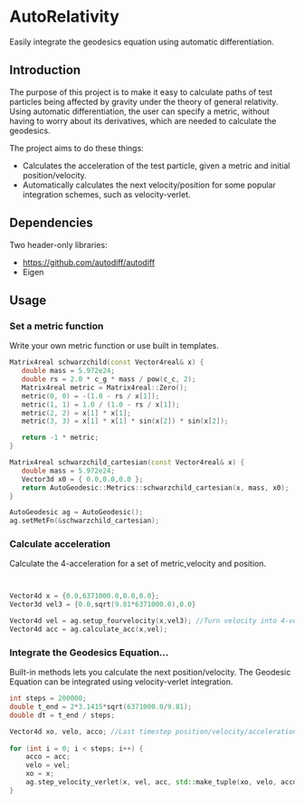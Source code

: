 # AutoRelativity
Easily integrate the geodesics equation using automatic differentiation.

## Introduction
The purpose of this project is to make it easy to calculate paths of test particles being affected by gravity under the theory of general relativity. Using automatic differentiation, the user can specify a metric, without having to worry about its derivatives, which are needed to calculate the geodesics.

The project aims to do these things:
- Calculates the acceleration of the test particle, given a metric and initial position/velocity.
- Automatically calculates the next velocity/position for some popular integration schemes, such as velocity-verlet.

## Dependencies
Two header-only libraries:
- https://github.com/autodiff/autodiff
- Eigen
## Usage

### Set a metric function
Write your own metric function or use built in templates. 
 ~~~c++
Matrix4real schwarzchild(const Vector4real& x) {
    double mass = 5.972e24;
    double rs = 2.0 * c_g * mass / pow(c_c, 2);
    Matrix4real metric = Matrix4real::Zero();
    metric(0, 0) = -(1.0 - rs / x[1]);
    metric(1, 1) = 1.0 / (1.0 - rs / x[1]);
    metric(2, 2) = x[1] * x[1];
    metric(3, 3) = x[1] * x[1] * sin(x[2]) * sin(x[2]);

    return -1 * metric;
}

Matrix4real schwarzchild_cartesian(const Vector4real& x) {
    double mass = 5.972e24;
    Vector3d x0 = { 0.0,0.0,0.0 };
    return AutoGeodesic::Metrics::schwarzchild_cartesian(x, mass, x0);
}

AutoGeodesic ag = AutoGeodesic();
ag.setMetFn(&schwarzchild_cartesian);
~~~

### Calculate acceleration
Calculate the 4-acceleration for a set of metric,velocity and position.
 ~~~c++


Vector4d x = {0.0,6371000.0,0.0,0.0};
Vector3d vel3 = {0.0,sqrt(9.81*6371000.0),0.0}

Vector4d vel = ag.setup_fourvelocity(x,vel3); //Turn velocity into 4-velocity.
Vector4d acc = ag.calculate_acc(x,vel);
~~~  
### Integrate the Geodesics Equation...
Built-in methods lets you calculate the next position/velocity. The Geodesic Equation can be integrated using velocity-verlet integration.

 ~~~c++
 int steps = 200000;
 double t_end = 2*3.1415*sqrt(6371000.0/9.81);
 double dt = t_end / steps;

Vector4d xo, velo, acco; //Last timestep position/velocity/acceleration.
    
 for (int i = 0; i < steps; i++) {
     acco = acc;
     velo = vel;
     xo = x;
     ag.step_velocity_verlet(x, vel, acc, std::make_tuple(xo, velo, acco), dt, 1e-6); //x,vel,acc is passed by reference and overwritten.
 }
 ~~~   
